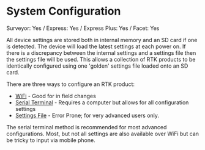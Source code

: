 # System Configuration

Surveyor: Yes / Express: Yes / Express Plus: Yes / Facet: Yes

All device settings are stored both in internal memory and an SD card if one is detected. The device will load the latest settings at each power on. If there is a discrepancy between the internal settings and a settings file then the settings file will be used. This allows a collection of RTK products to be identically configured using one 'golden' settings file loaded onto an SD card.

There are three ways to configure an RTK product: 

* [WiFi](https://learn.sparkfun.com/tutorials/sparkfun-rtk-facet-hookup-guide/all#system-configuration---wifi) - Good for in field changes
* [Serial Terminal](https://learn.sparkfun.com/tutorials/sparkfun-rtk-facet-hookup-guide/all#system-configuration---serial-terminal) - Requires a computer but allows for all configuration settings
* [Settings File](https://learn.sparkfun.com/tutorials/sparkfun-rtk-facet-hookup-guide/all#system-configuration---settings-file) - Error Prone; for very advanced users only.

The serial terminal method is recommended for most advanced configurations. Most, but not all settings are also available over WiFi but can be tricky to input via mobile phone.